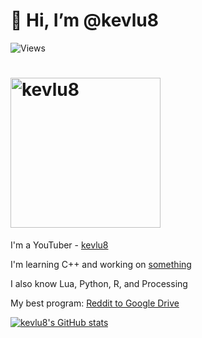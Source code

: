 # 👋 Hi, I’m @kevlu8

![Views](https://komarev.com/ghpvc/?username=Luid32&color=blue)

<h1>
  <a href="https://github.com/pi-guy-in-the-sky">
    <img
      width="240"
      alt="kevlu8"
      src="https://img.shields.io/badge/kevlu8-blue?style=for-the-badge&logo=devdotto"
    />
  </a>
</h1>

I'm a YouTuber - [kevlu8](https://www.youtube.com/kevlu8)

I'm learning C++ and working on [something](https://www.github.com/kevlu8/Xytharis)

I also know Lua, Python, R, and Processing

My best program: [Reddit to Google Drive](https://www.github.com/kevlu8/Reddit-to-Google-Drive)

[![kevlu8's GitHub stats](https://github-readme-stats.vercel.app/api?username=kevlu8&theme=react)](https://github.com/anuraghazra/github-readme-stats)
